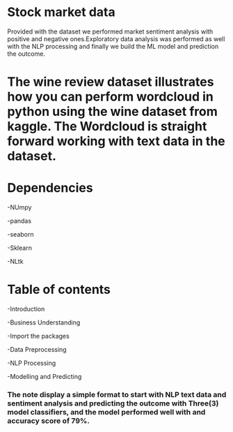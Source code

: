 # Stock market data
Provided with the dataset we performed market sentiment analysis with positive and negative ones.Exploratory data analysis was performed as well with the NLP processing and finally we build the ML model and prediction the outcome.

# The wine review dataset illustrates how you can perform wordcloud in python using the wine dataset from kaggle. The Wordcloud is straight forward working with text data in the dataset.

# Dependencies
-NUmpy

-pandas

-seaborn

-Sklearn

-NLtk

# Table of contents
-Introduction

-Business Understanding

-Import the packages

-Data Preprocessing

-NLP Processing

-Modelling and Predicting 

### The note display a simple format to start with NLP text data and sentiment analysis and predicting the outcome with Three(3) model classifiers, and the model performed well with and accuracy score of 79%.
